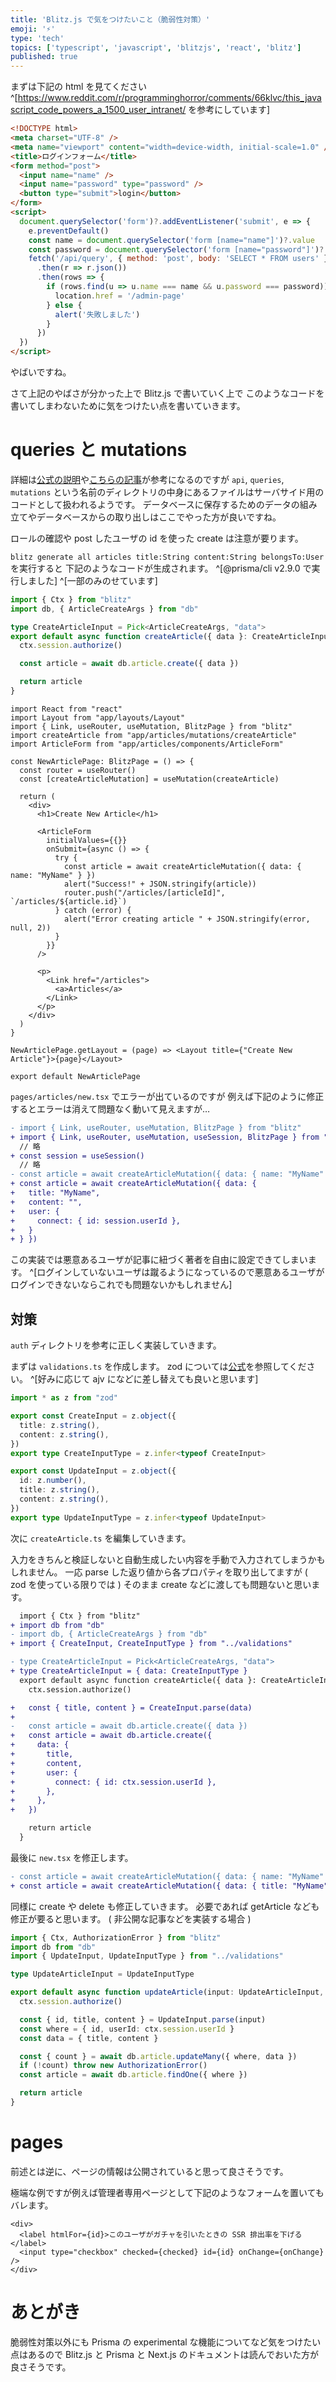 ```yaml
---
title: 'Blitz.js で気をつけたいこと（脆弱性対策）'
emoji: '⚡'
type: 'tech'
topics: ['typescript', 'javascript', 'blitzjs', 'react', 'blitz']
published: true
---
```


まずは下記の html を見てください ^[https://www.reddit.com/r/programminghorror/comments/66klvc/this_javascript_code_powers_a_1500_user_intranet/ を参考にしています]

```html
<!DOCTYPE html>
<meta charset="UTF-8" />
<meta name="viewport" content="width=device-width, initial-scale=1.0" />
<title>ログインフォーム</title>
<form method="post">
  <input name="name" />
  <input name="password" type="password" />
  <button type="submit">login</button>
</form>
<script>
  document.querySelector('form')?.addEventListener('submit', e => {
    e.preventDefault()
    const name = document.querySelector('form [name="name"]')?.value
    const password = document.querySelector('form [name="password"]')?.value
    fetch('/api/query', { method: 'post', body: 'SELECT * FROM users' })
      .then(r => r.json())
      .then(rows => {
        if (rows.find(u => u.name === name && u.password === password)) {
          location.href = '/admin-page'
        } else {
          alert('失敗しました')
        }
      })
  })
</script>
```

やばいですね。

さて上記のやばさが分かった上で Blitz.js で書いていく上で
このようなコードを書いてしまわないために気をつけたい点を書いていきます。

# queries と mutations

詳細は[公式の説明](https://blitzjs.com/docs/file-structure)や[こちらの記事](https://zenn.dev/mizchi/articles/8ae3fa90799a3d8332ab)が参考になるのですが
`api`, `queries`, `mutations` という名前のディレクトリの中身にあるファイルはサーバサイド用のコードとして扱われるようです。
データベースに保存するためのデータの組み立てやデータベースからの取り出しはここでやった方が良いですね。

ロールの確認や post したユーザの id を使った create は注意が要ります。

`blitz generate all articles title:String content:String belongsTo:User` を実行すると
下記のようなコードが生成されます。 ^[@prisma/cli v2.9.0 で実行しました] ^[一部のみのせています]

```ts:app/articles/mutations/createArticle.ts
import { Ctx } from "blitz"
import db, { ArticleCreateArgs } from "db"

type CreateArticleInput = Pick<ArticleCreateArgs, "data">
export default async function createArticle({ data }: CreateArticleInput, ctx: Ctx) {
  ctx.session.authorize()

  const article = await db.article.create({ data })

  return article
}
```

```tsx:app/articles/pages/articles/new.tsx
import React from "react"
import Layout from "app/layouts/Layout"
import { Link, useRouter, useMutation, BlitzPage } from "blitz"
import createArticle from "app/articles/mutations/createArticle"
import ArticleForm from "app/articles/components/ArticleForm"

const NewArticlePage: BlitzPage = () => {
  const router = useRouter()
  const [createArticleMutation] = useMutation(createArticle)

  return (
    <div>
      <h1>Create New Article</h1>

      <ArticleForm
        initialValues={{}}
        onSubmit={async () => {
          try {
            const article = await createArticleMutation({ data: { name: "MyName" } })
            alert("Success!" + JSON.stringify(article))
            router.push("/articles/[articleId]", `/articles/${article.id}`)
          } catch (error) {
            alert("Error creating article " + JSON.stringify(error, null, 2))
          }
        }}
      />

      <p>
        <Link href="/articles">
          <a>Articles</a>
        </Link>
      </p>
    </div>
  )
}

NewArticlePage.getLayout = (page) => <Layout title={"Create New Article"}>{page}</Layout>

export default NewArticlePage
```

`pages/articles/new.tsx` でエラーが出ているのですが
例えば下記のように修正するとエラーは消えて問題なく動いて見えますが…

```diff ts:app/articles/pages/articles/new.tsx への変更
- import { Link, useRouter, useMutation, BlitzPage } from "blitz"
+ import { Link, useRouter, useMutation, useSession, BlitzPage } from "blitz"
  // 略
+ const session = useSession()
  // 略
- const article = await createArticleMutation({ data: { name: "MyName" } })
+ const article = await createArticleMutation({ data: {
+   title: "MyName",
+   content: "",
+   user: {
+     connect: { id: session.userId },
+   }
+ } })
```

この実装では悪意あるユーザが記事に紐づく著者を自由に設定できてしまいます。 ^[ログインしていないユーザは蹴るようになっているので悪意あるユーザがログインできないならこれでも問題ないかもしれません]

## 対策

`auth` ディレクトリを参考に正しく実装していきます。

まずは `validations.ts` を作成します。
zod については[公式](https://github.com/vriad/zod#readme)を参照してください。 ^[好みに応じて ajv になどに差し替えても良いと思います]

```ts:app/articles/validations.ts
import * as z from "zod"

export const CreateInput = z.object({
  title: z.string(),
  content: z.string(),
})
export type CreateInputType = z.infer<typeof CreateInput>

export const UpdateInput = z.object({
  id: z.number(),
  title: z.string(),
  content: z.string(),
})
export type UpdateInputType = z.infer<typeof UpdateInput>
```

次に `createArticle.ts` を編集していきます。

入力をきちんと検証しないと自動生成したい内容を手動で入力されてしまうかもしれません。
一応 parse した返り値から各プロパティを取り出してますが ( zod を使っている限りでは ) そのまま create などに渡しても問題ないと思います。

```diff ts:app/articles/mutations/createArticle.ts への変更
  import { Ctx } from "blitz"
+ import db from "db"
- import db, { ArticleCreateArgs } from "db"
+ import { CreateInput, CreateInputType } from "../validations"

- type CreateArticleInput = Pick<ArticleCreateArgs, "data">
+ type CreateArticleInput = { data: CreateInputType }
  export default async function createArticle({ data }: CreateArticleInput, ctx: Ctx) {
    ctx.session.authorize()

+   const { title, content } = CreateInput.parse(data)
+
-   const article = await db.article.create({ data })
+   const article = await db.article.create({
+     data: {
+       title,
+       content,
+       user: {
+         connect: { id: ctx.session.userId },
+       },
+     },
+   })

    return article
  }
```

最後に `new.tsx` を修正します。

```diff ts:app/articles/pages/articles/new.tsx への変更
- const article = await createArticleMutation({ data: { name: "MyName" } })
+ const article = await createArticleMutation({ data: { title: "MyName", content: "" } })
```

同様に create や delete も修正していきます。
必要であれば getArticle なども修正が要ると思います。 ( 非公開な記事などを実装する場合 )

```ts:app/articles/mutations/updateArticle.ts
import { Ctx, AuthorizationError } from "blitz"
import db from "db"
import { UpdateInput, UpdateInputType } from "../validations"

type UpdateArticleInput = UpdateInputType

export default async function updateArticle(input: UpdateArticleInput, ctx: Ctx) {
  ctx.session.authorize()

  const { id, title, content } = UpdateInput.parse(input)
  const where = { id, userId: ctx.session.userId }
  const data = { title, content }

  const { count } = await db.article.updateMany({ where, data })
  if (!count) throw new AuthorizationError()
  const article = await db.article.findOne({ where })

  return article
}
```

# pages

前述とは逆に、ページの情報は公開されていると思って良さそうです。

極端な例ですが例えば管理者専用ページとして下記のようなフォームを置いてもバレます。

```tsx:app/users/pages/[userId].tsx
<div>
  <label htmlFor={id}>このユーザがガチャを引いたときの SSR 排出率を下げる</label>
  <input type="checkbox" checked={checked} id={id} onChange={onChange} />
</div>
```

# あとがき

<!-- textlint-disable ja-technical-writing/max-kanji-continuous-len -->

脆弱性対策以外にも Prisma の experimental な機能についてなど気をつけたい点はあるので
Blitz.js と Prisma と Next.js のドキュメントは読んでおいた方が良さそうです。

<!-- textlint-enable -->
